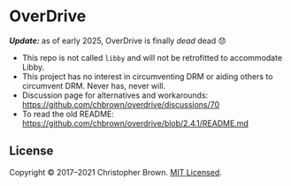 # OverDrive

_**Update:**_ as of early 2025, OverDrive is finally _dead_ dead 😞

* This repo is not called `libby` and will not be retrofitted to accommodate Libby.
* This project has no interest in circumventing DRM or aiding others to circumvent DRM. Never has, never will.
* Discussion page for alternatives and workarounds: https://github.com/chbrown/overdrive/discussions/70
* To read the old README: https://github.com/chbrown/overdrive/blob/2.4.1/README.md

## License

Copyright © 2017–2021 Christopher Brown.
[MIT Licensed](https://chbrown.github.io/licenses/MIT/#2017-2021).
